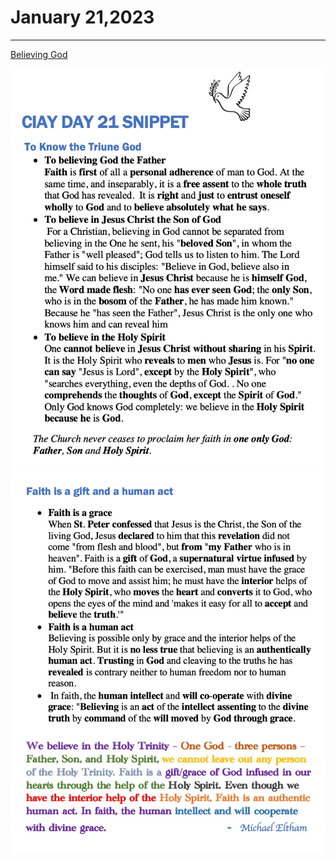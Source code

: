 # January 21,2023
---

[Believing God](https://youtu.be/Bj6Ytevkc14)

![Day 21 Snippet1](https://github.com/fernal73/CIAY/blob/main/Day21Snippet1.jpg?raw=true)
![Day 21 Snippet2](https://github.com/fernal73/CIAY/blob/main/Day21Snippet2.jpg?raw=true)
